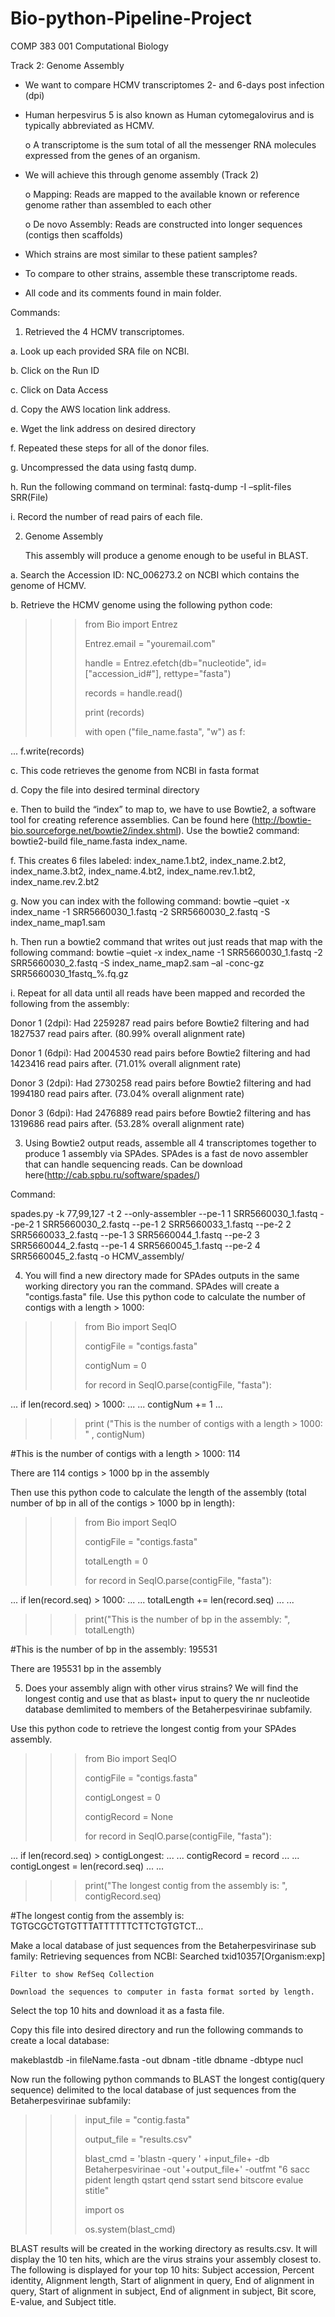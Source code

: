 # Bio-python-Pipeline-Project
COMP 383 001
Computational Biology

Track 2: Genome Assembly
       
      
-	We want to compare HCMV transcriptomes 2- and 6-days post infection (dpi)

-	Human herpesvirus 5 is also known as Human cytomegalovirus and is typically abbreviated as HCMV.

	o A transcriptome is the sum total of all the messenger RNA molecules expressed from the genes of an organism.
	
-	We will achieve this through genome assembly (Track 2)

       o Mapping: Reads are mapped to the available known or reference genome rather than assembled to each other
       
       o De novo Assembly: Reads are constructed into longer sequences (contigs then scaffolds)

-	Which strains are most similar to these patient samples?

-	To compare to other strains, assemble these transcriptome reads.

-	All code and its comments found in main folder.


Commands:

1.	Retrieved the 4 HCMV transcriptomes.

a.	Look up each provided SRA file on NCBI.

b.	Click on the Run ID

c.	Click on Data Access

d.	Copy the AWS location link address.

e.	Wget the link address on desired directory

f.	Repeated these steps for all of the donor files.

g.	Uncompressed the data using fastq dump.

h.	Run the following command on terminal: fastq-dump -I –split-files SRR(File)

i.	Record the number of read pairs of each file.



2.	Genome Assembly
	
	This assembly will produce a genome enough to be useful in BLAST.

a.	Search the Accession ID: NC_006273.2 on NCBI which contains the genome of HCMV.

b.	Retrieve the HCMV genome using the following python code:


>>> from Bio import Entrez
>>> 
>>> Entrez.email = "youremail.com"
>>> 
>>> handle = Entrez.efetch(db="nucleotide", id=["accession_id#"], rettype="fasta")
>>> 
>>> records = handle.read()
>>> 
>>> print (records)
>>> 
>>> with open ("file_name.fasta", "w") as f:
>>> 
... 	f.write(records)

	

c.	This code retrieves the genome from NCBI in fasta format 

d.	Copy the file into desired terminal directory 

e.	Then to build the “index” to map to, we have to use Bowtie2, a software tool for creating reference assemblies. Can be found here (http://bowtie-bio.sourceforge.net/bowtie2/index.shtml). Use the bowtie2 command: bowtie2-build file_name.fasta index_name.

f.	This creates 6 files labeled:
index_name.1.bt2, index_name.2.bt2, index_name.3.bt2, index_name.4.bt2, index_name.rev.1.bt2, index_name.rev.2.bt2

g.	Now you can index with the following command: bowtie –quiet -x index_name -1 SRR5660030_1.fastq -2 SRR5660030_2.fastq -S index_name_map1.sam

h.	Then run a bowtie2 command that writes out just reads that map with the following command: bowtie –quiet -x index_name -1 SRR5660030_1.fastq -2 SRR5660030_2.fastq -S index_name_map2.sam –al -conc-gz SRR5660030_1fastq_%.fq.gz 

i.	Repeat for all data until all reads have been mapped and recorded the following from the assembly:

Donor 1 (2dpi): Had 2259287 read pairs before Bowtie2 filtering and had 1827537 read pairs after. (80.99% overall alignment rate)

Donor 1 (6dpi): Had 2004530 read pairs before Bowtie2 filtering and had 1423416 read pairs after. (71.01% overall alignment rate)

Donor 3 (2dpi): Had 2730258 read pairs before Bowtie2 filtering and had 1994180 read pairs after. (73.04% overall alignment rate)

Donor 3 (6dpi): Had 2476889 read pairs before Bowtie2 filtering and has 1319686 read pairs after. (53.28% overall alignment rate)


3.	Using Bowtie2 output reads, assemble all 4 transcriptomes together to produce 1 assembly via SPAdes. SPAdes is a fast de novo assembler that can handle sequencing reads. Can be download here(http://cab.spbu.ru/software/spades/)

Command:

spades.py -k 77,99,127 -t 2 --only-assembler 
--pe-1 1 SRR5660030_1.fastq --pe-2 1 SRR5660030_2.fastq 
--pe-1 2 SRR5660033_1.fastq --pe-2 2 SRR5660033_2.fastq 
--pe-1 3 SRR5660044_1.fastq --pe-2 3 SRR5660044_2.fastq 
--pe-1 4 SRR5660045_1.fastq --pe-2 4 SRR5660045_2.fastq 
-o HCMV_assembly/

4.	You will find a new directory made for SPAdes outputs in the same working directory you ran the command. SPAdes will create a "contigs.fasta" file. Use this python code to calculate the number of contigs with a length > 1000:

>>> from Bio import SeqIO
>>> 
>>> contigFile = "contigs.fasta"
>>> 
>>> contigNum = 0
>>> 
>>> for record in SeqIO.parse(contigFile, "fasta"):
>>> 
...     if len(record.seq) > 1000:
...
...             contigNum += 1
... 
>>> print ("This is the number of contigs with a length > 1000: " , contigNum)
>>> 
#This is the number of contigs with a length > 1000:  114

There are 114 contigs > 1000 bp in the assembly


Then use this python code to calculate the length of the assembly (total number of bp in all of the contigs > 1000 bp in length):

>>> from Bio import SeqIO
>>> 
>>> contigFile = "contigs.fasta"
>>> 
>>> totalLength = 0
>>> 
>>>
>>> for record in SeqIO.parse(contigFile, "fasta"):
>>> 
...     if len(record.seq) > 1000:
...
...             totalLength += len(record.seq)
...
... 
>>> print("This is the number of bp in the assembly: ", totalLength)
>>> 
#This is the number of bp in the assembly:  195531

There are 195531 bp in the assembly

5.	Does your assembly align with other virus strains? We will find the longest contig and use that as blast+ input to query the nr nucleotide database demlimited to members of the Betaherpesvirinae subfamily.

Use this python code to retrieve the longest contig from your SPAdes assembly.

>>> from Bio import SeqIO
>>> 
>>> contigFile = "contigs.fasta"
>>> 
>>> contigLongest = 0
>>> 
>>> contigRecord = None
>>> 
>>> 
>>> for record in SeqIO.parse(contigFile, "fasta"):
>>> 
...     if len(record.seq) > contigLongest:
...
...             contigRecord = record
...
...             contigLongest = len(record.seq)
...
... 
>>> print("The longest contig from the assembly is: ", contigRecord.seq)
>>> 
#The longest contig from the assembly is:  TGTGCGCTGTGTTTATTTTTTCTTCTGTGTCT…



Make a local database of just sequences from the Betaherpesvirinase sub family:
Retrieving sequences from NCBI:
	Searched txid10357[Organism:exp]
	
	Filter to show RefSeq Collection
	
	Download the sequences to computer in fasta format sorted by length.
	
Select the top 10 hits and download it as a fasta file.

Copy this file into desired directory and run the following commands to create a local database:

makeblastdb -in fileName.fasta -out dbnam -title dbname -dbtype nucl

Now run the following python commands to BLAST the longest contig(query sequence) delimited to the local database of just sequences from the Betaherpesvirinae subfamily:

>>> input_file = "contig.fasta"
>>> 
>>> output_file = "results.csv"
>>> 
>>> blast_cmd = 'blastn -query ' +input_file+ -db Betaherpesvirinae -out '+output_file+' -outfmt "6 sacc pident length qstart qend sstart send bitscore evalue stitle"
>>> 
>>> import os
>>> 
>>> os.system(blast_cmd)
>>> 

BLAST results will be created in the working directory as results.csv. It will display the 10 ten hits, which are the virus strains your assembly closest to.
The following is displayed for your top 10 hits:
Subject accession, Percent identity, Alignment length, Start of alignment in query, End of alignment in query, Start of alignment in subject, End of alignment in subject, Bit score, E-value, and Subject title.

